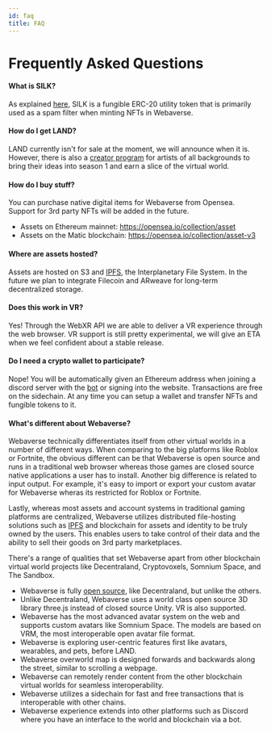 ```yaml
---
id: faq
title: FAQ
---
```


# Frequently Asked Questions



#### What is SILK?

As explained [here](https://docs.webaverse.com/docs/webaverse/silk), SILK is a fungible ERC-20 utility token that is primarily used as a spam filter when minting NFTs in Webaverse.


#### How do I get LAND?

LAND currently isn't for sale at the moment, we will announce when it is. However, there is also a [creator program](https://utc9pqk8vl1.typeform.com/to/rZp09YYu) for artists of all backgrounds to bring their ideas into season 1 and earn a slice of the virtual world.


#### How do I buy stuff?

You can purchase native digital items for Webaverse from Opensea. Support for 3rd party NFTs will be added in the future.

- Assets on Ethereum mainnet: https://opensea.io/collection/asset
- Assets on the Matic blockchain: https://opensea.io/collection/asset-v3


#### Where are assets hosted?

Assets are hosted on S3 and [IPFS](https://ipfs.io), the Interplanetary File System. In the future we plan to integrate Filecoin and ARweave for long-term decentralized storage.


#### Does this work in VR?

Yes! Through the WebXR API we are able to deliver a VR experience through the web browser. VR support is still pretty experimental, we will give an ETA when we feel confident about a stable release.


#### Do I need a crypto wallet to participate?

Nope! You will be automatically given an Ethereum address when joining a discord server with the [bot](/docs/webaverse/discord-bot) or signing into the website. Transactions are free on the sidechain. At any time you can setup a wallet and transfer NFTs and fungible tokens to it.


#### What's different about Webaverse?

Webaverse technically differentiates itself from other virtual worlds in a number of different ways. When comparing to the big platforms like Roblox or Fortnite, the obvious different can be that Webaverse is open source and runs in a traditional web browser whereas those games are closed source native applications a user has to install. Another big difference is related to input output. For example, it's easy to import or export your custom avatar for Webaverse wheras its restricted for Roblox or Fortnite.

Lastly, whereas most assets and account systems in traditional gaming platforms are centralized, Webaverse utilizes distributed file-hosting solutions such as [IPFS](https://ipfs.io) and blockchain for assets and identity to be truly owned by the users. This enables users to take control of their data and the ability to sell their goods on 3rd party marketplaces.

There's a range of qualities that set Webaverse apart from other blockchain virtual world projects like Decentraland, Cryptovoxels, Somnium Space, and The Sandbox.

- Webaverse is fully [open source](https://github.com/webaverse), like Decentraland, but unlike the others.
- Unlike Decentraland, Webaverse uses a world class open source 3D library three.js instead of closed source Unity. VR is also supported.
- Webaverse has the most advanced avatar system on the web and supports custom avatars like Somnium Space. The models are based on VRM, the most interoperable open avatar file format.
- Webaverse is exploring user-centric features first like avatars, wearables, and pets, before LAND.
- Webaverse overworld map is designed forwards and backwards along the street, similar to scrolling a webpage.
- Webaverse can remotely render content from the other blockchain virtual worlds for seamless interoperability.
- Webaverse utilizes a sidechain for fast and free transactions that is interoperable with other chains.
- Webaverse experience extends into other platforms such as Discord where you have an interface to the world and blockchain via a bot.
